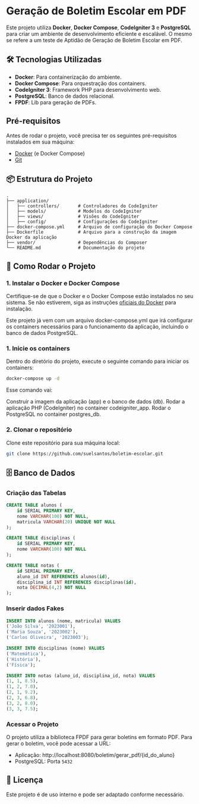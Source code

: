 # Geração de Boletim Escolar em PDF

Este projeto utiliza **Docker**, **Docker Compose**, **CodeIgniter 3** e **PostgreSQL** para criar um ambiente de desenvolvimento eficiente e escalável. O mesmo se refere a um teste de Aptidão de Geração de Boletim Escolar em PDF.

## 🛠 Tecnologias Utilizadas
- **Docker**: Para containerização do ambiente.
- **Docker Compose**: Para orquestração dos containers.
- **CodeIgniter 3**: Framework PHP para desenvolvimento web.
- **PostgreSQL**: Banco de dados relacional.
- **FPDF**: Lib para geração de PDFs.

## Pré-requisitos
Antes de rodar o projeto, você precisa ter os seguintes pré-requisitos instalados em sua máquina:

- [Docker](https://www.docker.com/get-started) (e Docker Compose)
- [Git](https://git-scm.com/)

## 📦 Estrutura do Projeto
```
.
├── application/
│   ├── controllers/       # Controladores do CodeIgniter
│   ├── models/            # Modelos do CodeIgniter
│   ├── views/             # Visões do CodeIgniter
│   ├── config/            # Configurações do CodeIgniter
├── docker-compose.yml     # Arquivo de configuração do Docker Compose
├── Dockerfile             # Arquivo para a construção da imagem Docker da aplicação
├── vendor/                # Dependências do Composer
└── README.md              # Documentação do projeto
```

## 🚀 Como Rodar o Projeto

### 1. Instalar o Docker e Docker Compose
Certifique-se de que o Docker e o Docker Compose estão instalados no seu sistema. Se não estiverem, siga as instruções [oficiais do Docker](https://docs.docker.com/get-docker/) para instalação.

Este projeto já vem com um arquivo docker-compose.yml que irá configurar os containers necessários para o funcionamento da aplicação, incluindo o banco de dados PostgreSQL.

### 1. Inicie os containers
Dentro do diretório do projeto, execute o seguinte comando para iniciar os containers:
```bash
docker-compose up -d
```

Esse comando vai:

Construir a imagem da aplicação (app) e o banco de dados (db).
Rodar a aplicação PHP (CodeIgniter) no container codeigniter_app.
Rodar o PostgreSQL no container postgres_db.

### 2. Clonar o repositório
Clone este repositório para sua máquina local:
```bash
git clone https://github.com/suelsantos/boletim-escolar.git
```

## 🗄 Banco de Dados
### Criação das Tabelas
```sql
CREATE TABLE alunos (
	id SERIAL PRIMARY KEY,
	nome VARCHAR(100) NOT NULL,
	matricula VARCHAR(20) UNIQUE NOT NULL
);

CREATE TABLE disciplinas (
	id SERIAL PRIMARY KEY,
	nome VARCHAR(100) NOT NULL
);

CREATE TABLE notas (
	id SERIAL PRIMARY KEY,
	aluno_id INT REFERENCES alunos(id),
	disciplina_id INT REFERENCES disciplinas(id),
	nota DECIMAL(4,2) NOT NULL
);
```

### Inserir dados Fakes
```sql
INSERT INTO alunos (nome, matricula) VALUES 
('João Silva', '2023001'),
('Maria Souza', '2023002'),
('Carlos Oliveira', '2023003');

INSERT INTO disciplinas (nome) VALUES 
('Matemática'),
('História'),
('Física');

INSERT INTO notas (aluno_id, disciplina_id, nota) VALUES 
(1, 1, 8.5),
(1, 2, 7.0),
(2, 1, 9.2),
(2, 3, 6.8),
(3, 2, 8.0),
(3, 3, 7.5);
```

### Acessar o Projeto
O projeto utiliza a biblioteca FPDF para gerar boletins em formato PDF. Para gerar o boletim, você pode acessar a URL:
- Aplicação: http://localhost:8080/boletim/gerar_pdf/{id_do_aluno}
- PostgreSQL: Porta `5432`

## 📝 Licença
Este projeto é de uso interno e pode ser adaptado conforme necessário.
